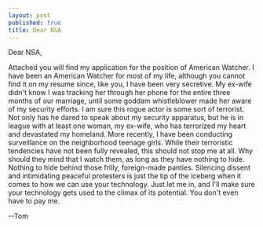 ```yaml
---
layout: post
published: true
title: Dear NSA
---
```


Dear NSA,


Attached you will find my application for the position of American Watcher.
I have been an American Watcher for most of my life, although you cannot find it on my resume since, like you, I have been very secretive.
My ex-wife didn't know I was tracking her through her phone for the entire three months of our marriage, until some goddam whistleblower made her aware of my security efforts.  I am sure this rogue actor is some sort of terrorist.  Not only has he dared to speak about my security apparatus, but he is in league with at least one woman, my ex-wife, who has terrorized my heart and devastated my homeland.
More recently, I have been conducting surveillance on the neighborhood teenage girls.  While their terroristic tendencies have not been fully revealed, this should not stop me at all.  Why should they mind that I watch them, as long as they have nothing to hide.  Nothing to hide behind those frilly, foreign-made panties.
Silencing dissent and intimidating peaceful protesters is just the tip of the iceberg when it comes to how we can use your technology.  Just let me in, and I'll make sure your technology gets used to the climax of its potential.
You don't even have to pay me.

--Tom